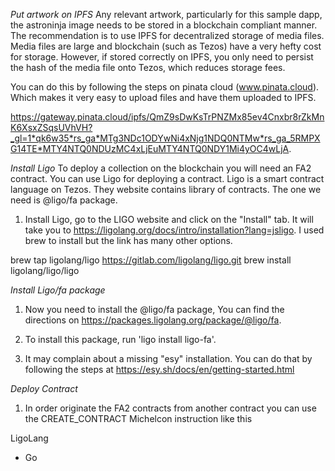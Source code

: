 *Put artwork on IPFS*
Any relevant artwork, particularly for this sample dapp, the astroninja image needs to be stored in a blockchain compliant manner. The recommendation is to use IPFS for decentralized storage of media files. Media files are large and blockchain (such as Tezos) have a very hefty cost for storage. However, if stored correctly on IPFS, you only need to persist the hash of the media file onto Tezos, which reduces storage fees.

You can do this by following the steps on pinata cloud (www.pinata.cloud). Which makes it very easy to upload files and have them uploaded to IPFS.

https://gateway.pinata.cloud/ipfs/QmZ9sDwKsTrPNZMx85ev4Cnxbr8rZkMnK6XsxZSqsUVhVH?_gl=1*qk6w35*rs_ga*MTg3NDc1ODYwNi4xNjg1NDQ0NTMw*rs_ga_5RMPXG14TE*MTY4NTQ0NDUzMC4xLjEuMTY4NTQ0NDY1Mi4yOC4wLjA.

*Install Ligo*
To deploy a collection on the blockchain you will need an FA2 contract. You can use Ligo for deploying a contract. Ligo is a smart contract language on Tezos. They website contains library of contracts. The one we need is @ligo/fa package.

1. Install Ligo, go to the LIGO website and click on the "Install" tab. It will take you to
https://ligolang.org/docs/intro/installation?lang=jsligo. I used brew to install but the link has many other options.

brew tap ligolang/ligo https://gitlab.com/ligolang/ligo.git
brew install ligolang/ligo/ligo

*Install Ligo/fa package*

1. Now you need to install the @ligo/fa package, You can find the directions on https://packages.ligolang.org/package/@ligo/fa. 

2. To install this package, run 'ligo install ligo-fa'. 

3. It may complain about a missing "esy" installation. You can do that by following the steps at https://esy.sh/docs/en/getting-started.html

*Deploy Contract*
1. In order originate the FA2 contracts from another contract you can use the CREATE_CONTRACT Michelcon instruction like this



LigoLang
- Go 